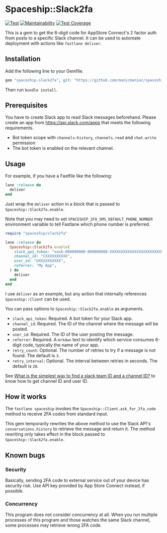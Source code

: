 # Spaceship::Slack2fa

[![Test](https://github.com/manicmaniac/spaceship-slack2fa/actions/workflows/test.yml/badge.svg)](https://github.com/manicmaniac/spaceship-slack2fa/actions/workflows/test.yml)
[![Maintainability](https://api.codeclimate.com/v1/badges/09d0f24cd63c448829ed/maintainability)](https://codeclimate.com/github/manicmaniac/spaceship-slack2fa/maintainability)
[![Test Coverage](https://api.codeclimate.com/v1/badges/09d0f24cd63c448829ed/test_coverage)](https://codeclimate.com/github/manicmaniac/spaceship-slack2fa/test_coverage)

This is a gem to get the 6-digit code for AppStore Connect's 2 factor auth from posts to a specific Slack channel.
It can be used to automate deployment with actions like `fastlane deliver`.

## Installation

Add the following line to your Gemfile.

```ruby
gem "spaceship-slack2fa", git: "https://github.com/manicmaniac/spaceship-slack2fa.git"
```

Then run `bundle install`.


## Prerequisites

You have to create Slack app to read Slack messages beforehand.
Please create an app from https://api.slack.com/apps that meets the following requirements.

- Bot token scope with `channels:history`, `channels.read` and `chat.write` permission
- The bot token is enabled on the relevant channel.

## Usage

For example, if you have a Fastfile like the following:

```ruby
lane :release do
  deliver
end
```

Just wrap the `deliver` action in a block that is passed to `Spaceship::Slack2fa.enable`.

Note that you may need to set `SPACESHIP_2FA_SMS_DEFAULT_PHONE_NUMBER` environment variable to tell Fastlane which phone number is preferred.

```ruby
require "spaceship/slack2fa"

lane :release do
  Spaceship::Slack2fa.enable(
    slack_api_token: "xoxb-000000000-000000000-XXXXXXXXXXXXXXXXXXXXXXXX",
    channel_id: "CXXXXXXXXXX",
    user_id: "UXXXXXXXXXX",
    referrer: "My App",
  ) do
    deliver
  end
end
```

I use `deliver` as an example, but any action that internally references `Spaceship::Client` can be used.

You can pass options to `Spaceship::Slack2fa.enable` as arguments.

- `slack_api_token`: Required. A bot token for your Slack app.
- `channel_id`: Required. The ID of the channel where the message will be posted.
- `user_id`: Required. The ID of the user posting the message.
- `referrer`: Required. A `mrkdwn` text to identify which service consumes 6-digit code, typically the name of your app.
- `retry_count`: Optional. The number of retries to try if a message is not found. The default is `3`.
- `retry_interval`: Optional. The interval between retries in seconds. The default is `20`.

See [What is the simplest way to find a slack team ID and a channel ID?](https://stackoverflow.com/a/44883343/6918498) to know how to get channel ID and user ID.
## How it works

The `fastlane spaceship` invokes the `Spaceship::Client.ask_for_2fa_code` method to receive 2FA codes from standard input.

This gem temporarily rewrites the above method to use the Slack API's `conversations.history` to retrieve the message and return it.
The method rewriting only takes effect in the block passed to `Spaceship::Slack2fa.enable`.

## Known bugs

### Security

Basically, sending 2FA code to external service out of your device has security risk.
Use API key provided by App Store Connect instead, if possible.

### Concurrency

This program does not consider concurrency at all.
When you run multiple processes of this program and those watches the same Slack channel, some processes may retrieve wrong 2FA code.
